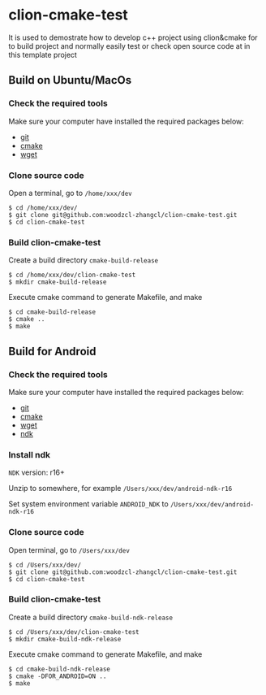 # clion-cmake-test
It is used to demostrate how to develop c++ project using clion&cmake for to build project and normally easily test or check open source code at in this template project

## Build on Ubuntu/MacOs
### Check the required tools
Make sure your computer have installed the required packages below:
* [git](https://www.git-scm.com/downloads)
* [cmake](https://cmake.org/download)
* [wget](https://www.gnu.org/software/wget)

### Clone source code
Open a terminal, go to `/home/xxx/dev`
```shell
$ cd /home/xxx/dev/
$ git clone git@github.com:woodzcl-zhangcl/clion-cmake-test.git
$ cd clion-cmake-test
```

### Build clion-cmake-test

Create a build directory `cmake-build-release`
```shell
$ cd /home/xxx/dev/clion-cmake-test
$ mkdir cmake-build-release
```

Execute cmake command to generate Makefile, and make
```shell
$ cd cmake-build-release
$ cmake ..
$ make
```

## Build for Android
### Check the required tools
Make sure your computer have installed the required packages below:
* [git](https://www.git-scm.com/downloads)
* [cmake](https://cmake.org/download)
* [wget](https://www.gnu.org/software/wget)
* [ndk](https://developer.android.com/ndk/downloads/)

### Install ndk
`NDK` version: r16+

Unzip to somewhere, for example `/Users/xxx/dev/android-ndk-r16`

Set system environment variable `ANDROID_NDK` to `/Users/xxx/dev/android-ndk-r16`

### Clone source code
Open terminal, go to `/Users/xxx/dev`
```shell
$ cd /Users/xxx/dev/
$ git clone git@github.com:woodzcl-zhangcl/clion-cmake-test.git
$ cd clion-cmake-test
```

### Build clion-cmake-test

Create a build directory `cmake-build-ndk-release`
```shell
$ cd /Users/xxx/dev/clion-cmake-test
$ mkdir cmake-build-ndk-release
```

Execute cmake command to generate Makefile, and make
```shell
$ cd cmake-build-ndk-release
$ cmake -DFOR_ANDROID=ON ..
$ make
```
